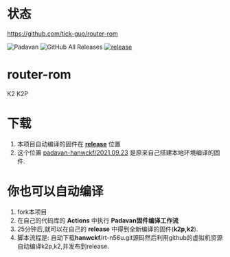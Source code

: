 # 状态
https://github.com/tick-guo/router-rom

![Padavan](https://github.com/tick-guo/router-rom/workflows/Padavan/badge.svg)
![GitHub All Releases](https://img.shields.io/github/downloads/tick-guo/router-rom/total)
[![release](https://img.shields.io/github/release/tick-guo/router-rom.svg)](https://github.com/tick-guo/router-rom/releases)



# router-rom
K2 K2P 

# 下载
 1. 本项目自动编译的固件在 [**release**](https://github.com/tick-guo/router-rom/releases) 位置
 2. 这个位置 [padavan-hanwckf/2021.09.23](https://github.com/tick-guo/router-rom/tree/main/padavan-hanwckf/2021.09.23) 是原来自己搭建本地环境编译的固件.
# 你也可以自动编译
 1. fork本项目
 2. 在自己的代码库的 **Actions** 中执行 **Padavan固件编译工作流** 
 3. 25分钟后,就可以在自己的 **release** 中得到全新编译的固件(**k2p,k2**).
 4. 脚本流程是: 自动下载**hanwckf**/rt-n56u.git源码然后利用github的虚拟机资源自动编译k2p,k2,并发布到release.

